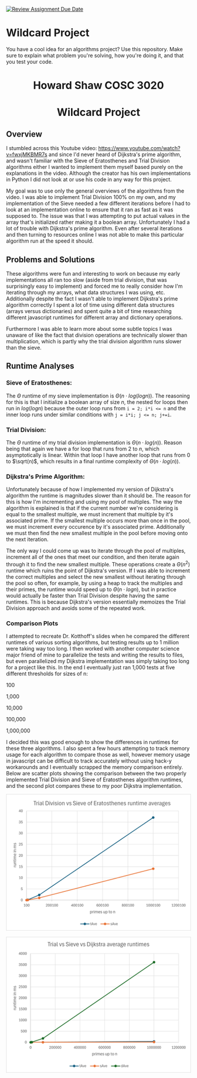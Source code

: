 [![Review Assignment Due Date](https://classroom.github.com/assets/deadline-readme-button-24ddc0f5d75046c5622901739e7c5dd533143b0c8e959d652212380cedb1ea36.svg)](https://classroom.github.com/a/tTztJ7yI)
# Wildcard Project

You have a cool idea for an algorithms project? Use this repository. Make sure
to explain what problem you're solving, how you're doing it, and that you test
your code.

<h1 style="text-align: center">Howard Shaw COSC 3020</h2>
<h1 style="text-align: center">Wildcard Project</h2>

## Overview
I stumbled across this Youtube video: <https://www.youtube.com/watch?v=fwxjMKBMR7s> and since I'd never heard of Dijkstra's prime algorithm, and wasn't familiar with the Sieve of Eratosthenes and Trial Division algorithms either I wanted to implement them myself based purely on the explanations in the video. Although the creator has his own implementations in Python I did not look at or use his code in any way for this project. 

My goal was to use only the general overviews of the algorithms from the video. I was able to implement Trial Division 100% on my own, and my implementation of the Sieve needed a few different iterations before I had to look at an implementation online to ensure that it ran as fast as it was supposed to. The issue was that I was attempting to put actual values in the array that's initialized rather making it a boolean array. Unfortunately I had a lot of trouble with Dijkstra's prime algorithm. Even after several iterations and then turning to resources online I was not able to make this particular algorithm run at the speed it should. 

## Problems and Solutions
These algorithms were fun and interesting to work on because my early implementations all ran too slow (aside from trial division, that was surprisingly easy to implement) and forced me to really consider how I'm iterating through my arrays, what data structures I was using, etc. Additionally despite the fact I wasn't able to implement Dijkstra's prime algorithm correctly I spent a lot of time using different data structures (arrays versus dictionaries) and spent quite a bit of time researching different javascript runtimes for different array and dictionary operations.

Furthermore I was able to learn more about some subtle topics I was unaware of like the fact that division operations are technically slower than multiplication, which is partly why the trial division algorithm runs slower than the sieve.

## Runtime Analyses
### Sieve of Eratosthenes:
The $\Theta$ runtime of my sieve implementation is $\Theta(n \cdot log(logn))$. The reasoning for this is that I initialize a boolean array of size $n$, the nested for loops then run in $log(logn)$ because the outer loop runs from `i = 2; i*i <= n` and the inner loop runs under similar conditions with `j = i*i; j <= n; j+=i`. 
### Trial Division:
The $\Theta$ runtime of my trial division implementation is $\Theta(n \cdot log(n))$. Reason being that again we have a for loop that runs from $2$ to $n$, which asymptotically is linear. Within that loop I have another loop that runs from $0$ to $\sqrt(n)$, which results in a final runtime complexity of $\Theta(n \cdot log(n))$.
### Dijkstra's Prime Algorithm:
Unfortunately because of how I implemented my version of Dijkstra's algorithm the runtime is magnitudes slower than it should be. The reason for this is how I'm incrementing and using my pool of multiples. The way the algorithm is explained is that if the current number we're considering is equal to the smallest multiple, we must increment that multiple by it's associated prime. If the smallest multiple occurs more than once in the pool, we must increment every occurence by it's associated prime. Additionally we must then find the new smallest multiple in the pool before moving onto the next iteration. 

The only way I could come up was to iterate through the pool of multiples, increment all of the ones that meet our condition, and then iterate again through it to find the new smallest multiple. These operations create a $\Theta(n^2)$ runtime which ruins the point of Dijkstra's version. If I was able to increment the correct multiples and select the new smallest without iterating through the pool so often, for example, by using a heap to track the multiples and their primes, the runtime would speed up to $\Theta(n \cdot logn)$, but in practice would actually be faster than Trial Division despite having the same runtimes. This is because Dijkstra's version essentially memoizes the Trial Division approach and avoids some of the repeated work. 

### Comparison Plots
I attempted to recreate Dr. Kotthoff's slides when he compared the different runtimes of various sorting algorithms, but testing results up to 1 million were taking way too long. I then worked with another computer science major friend of mine to parallelize the tests and writing the results to files, but even parallelized my Dijkstra implementation was simply taking too long for a project like this. In the end I eventually just ran 1,000 tests at five different thresholds for sizes of n:

100

1,000

10,000

100,000

1,000,000

I decided this was good enough to show the differences in runtimes for these three algorithms. I also spent a few hours attempting to track memory usage for each algorithm to compare those as well, however memory usage in javascript can be difficult to track accurately without using hack-y workarounds and I eventually scrapped the memory comparison entirely. 
Below are scatter plots showing the comparison between the two properly implemented Trial Division and Sieve of Eratosthenes algorithm runtimes, and the second plot compares these to my poor Dijkstra implementation. 

![trialNsieve](https://github.com/COSC3020/wildcard-project-howardthegr8one/blob/main/trialNsieve.png)

![allThree](https://github.com/COSC3020/wildcard-project-howardthegr8one/blob/main/allThree.png)
